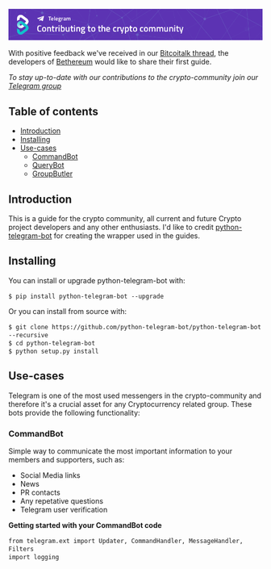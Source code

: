 [![Contributing GitHub](/img/Contributing-github.png)](https://www.bethereum.com)

With positive feedback we've received in our [Bitcoitalk thread](https://bitcointalk.org/index.php?topic=2849232.0), the developers of [Bethereum](https://www.bethereum.com) would like to share their first guide.

*To stay up-to-date with our contributions to the crypto-community join our [Telegram group](https://t.me/bethereum)*

## Table of contents
- [Introduction](https://github.com/bethereumproject/telegram-bots/#introduction)
- [Installing](https://github.com/bethereumproject/telegram-bots/#installing)
- [Use-cases](https://github.com/bethereumproject/telegram-bots/#use-cases)
    - [CommandBot](https://github.com/bethereumproject/telegram-bots/#commandbot)
    - [QueryBot](https://github.com/bethereumproject/telegram-bots/#querybot)
    - [GroupButler](https://github.com/bethereumproject/telegram-bots/#groupmanager)

## Introduction
This is a guide for the crypto community, all current and future Crypto project developers and any other enthusiasts.
I'd like to credit [python-telegram-bot](https://python-telegram-bot.org/) for creating the wrapper used in the guides.

## Installing

You can install or upgrade python-telegram-bot with:
```
$ pip install python-telegram-bot --upgrade
```
Or you can install from source with:
```
$ git clone https://github.com/python-telegram-bot/python-telegram-bot --recursive
$ cd python-telegram-bot
$ python setup.py install
```

## Use-cases
Telegram is one of the most used messengers in the crypto-community and therefore it's a crucial asset for any Cryptocurrency related group. These bots provide the following functionality:

### CommandBot
Simple way to communicate the most important information to your members and supporters, such as:
- Social Media links
- News
- PR contacts
- Any repetative questions
- Telegram user verification

**Getting started with your CommandBot code**
```
from telegram.ext import Updater, CommandHandler, MessageHandler, Filters
import logging
```






